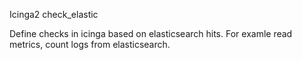 Icinga2
check_elastic

Define checks in icinga based on elasticsearch hits. For examle read metrics, count logs from elasticsearch.
